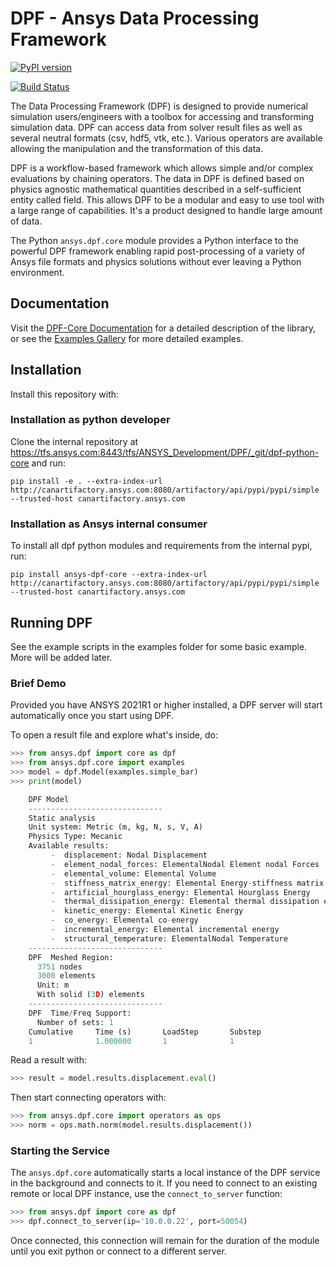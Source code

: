 # DPF - Ansys Data Processing Framework

[![PyPI version](https://badge.fury.io/py/ansys-dpf-core.svg)](https://badge.fury.io/py/ansys-dpf-core)

[![Build Status](https://dev.azure.com/pyansys/pyansys/_apis/build/status/pyansys.DPF-Core?branchName=master)](https://dev.azure.com/pyansys/pyansys/_build/latest?definitionId=2&branchName=master)


The Data Processing Framework (DPF) is designed to provide numerical
simulation users/engineers with a toolbox for accessing and
transforming simulation data. DPF can access data from solver result
files as well as several neutral formats (csv, hdf5, vtk,
etc.). Various operators are available allowing the manipulation and
the transformation of this data.

DPF is a workflow-based framework which allows simple and/or complex
evaluations by chaining operators. The data in DPF is defined based on
physics agnostic mathematical quantities described in a
self-sufficient entity called field. This allows DPF to be a modular
and easy to use tool with a large range of capabilities. It's a
product designed to handle large amount of data.

The Python ``ansys.dpf.core`` module provides a Python interface to
the powerful DPF framework enabling rapid post-processing of a variety
of Ansys file formats and physics solutions without ever leaving a
Python environment.  

## Documentation

Visit the [DPF-Core Documentation](https://dpfdocs.pyansys.com) for a
detailed description of the library, or see the [Examples
Gallery](https://dpfdocs.pyansys.com/examples/index.html) for more
detailed examples.

## Installation

Install this repository with:


### Installation as python developer

Clone the internal repository at https://tfs.ansys.com:8443/tfs/ANSYS_Development/DPF/_git/dpf-python-core and run:
```
pip install -e . --extra-index-url http://canartifactory.ansys.com:8080/artifactory/api/pypi/pypi/simple --trusted-host canartifactory.ansys.com
```
### Installation as Ansys internal consumer

To install all dpf python modules and requirements from the internal pypi, run: 
```
pip install ansys-dpf-core --extra-index-url http://canartifactory.ansys.com:8080/artifactory/api/pypi/pypi/simple --trusted-host canartifactory.ansys.com
```

## Running DPF

See the example scripts in the examples folder for some basic example.  More will be added later.

### Brief Demo

Provided you have ANSYS 2021R1 or higher installed, a DPF server will start
automatically once you start using DPF.

To open a result file and explore what's inside, do:

```py
>>> from ansys.dpf import core as dpf
>>> from ansys.dpf.core import examples
>>> model = dpf.Model(examples.simple_bar)
>>> print(model)

    DPF Model
    ------------------------------
    Static analysis
    Unit system: Metric (m, kg, N, s, V, A)
    Physics Type: Mecanic
    Available results:
         -  displacement: Nodal Displacement
         -  element_nodal_forces: ElementalNodal Element nodal Forces
         -  elemental_volume: Elemental Volume
         -  stiffness_matrix_energy: Elemental Energy-stiffness matrix
         -  artificial_hourglass_energy: Elemental Hourglass Energy
         -  thermal_dissipation_energy: Elemental thermal dissipation energy
         -  kinetic_energy: Elemental Kinetic Energy
         -  co_energy: Elemental co-energy
         -  incremental_energy: Elemental incremental energy
         -  structural_temperature: ElementalNodal Temperature
    ------------------------------
    DPF  Meshed Region: 
      3751 nodes 
      3000 elements 
      Unit: m 
      With solid (3D) elements
    ------------------------------
    DPF  Time/Freq Support: 
      Number of sets: 1 
    Cumulative     Time (s)       LoadStep       Substep         
    1              1.000000       1              1               


```

Read a result with:

```py
>>> result = model.results.displacement.eval()
```

Then start connecting operators with:

```py
>>> from ansys.dpf.core import operators as ops
>>> norm = ops.math.norm(model.results.displacement())
```

### Starting the Service

The `ansys.dpf.core` automatically starts a local instance of the DPF service in the
background and connects to it.  If you need to connect to an existing
remote or local DPF instance, use the ``connect_to_server`` function:

```py
>>> from ansys.dpf import core as dpf
>>> dpf.connect_to_server(ip='10.0.0.22', port=50054)
```

Once connected, this connection will remain for the duration of the
module until you exit python or connect to a different server.

     
